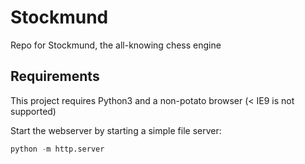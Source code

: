 # Stockmund
Repo for Stockmund, the all-knowing chess engine

## Requirements
This project requires Python3 and a non-potato browser (< IE9 is not supported)

Start the webserver by starting a simple file server:
```python
python -m http.server
```